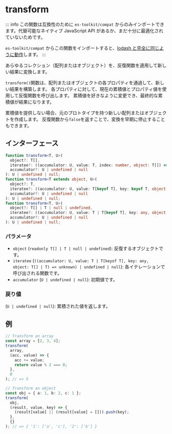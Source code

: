 # transform

::: info
この関数は互換性のために `es-toolkit/compat` からのみインポートできます。代替可能なネイティブ JavaScript API があるか、まだ十分に最適化されていないためです。

`es-toolkit/compat` からこの関数をインポートすると、[lodash と完全に同じように動作](../../../compatibility.md)します。
:::

あらゆるコレクション（配列またはオブジェクト）を、反復関数を適用して新しい結果に変換します。

`transform()`関数は、配列またはオブジェクトの各プロパティを通過して、新しい結果を構築します。
各プロパティに対して、現在の累積値とプロパティ値を使用して反復関数を呼び出します。
累積値を好きなように変更でき、最終的な累積値が結果になります。

累積値を提供しない場合、元のプロトタイプを持つ新しい配列またはオブジェクトを作成します。
反復関数から`false`を返すことで、変換を早期に停止することもできます。

## インターフェース

```typescript
function transform<T, U>(
  object?: T[],
  iteratee?: ((accumulator: U, value: T, index: number, object: T[]) => unknown) | undefined | null,
  accumulator?: U | undefined | null
): U | undefined | null;
function transform<T extends object, U>(
  object?: T,
  iteratee?: ((accumulator: U, value: T[keyof T], key: keyof T, object: T) => unknown) | undefined | null,
  accumulator?: U | undefined | null
): U | undefined | null;
function transform<T, U>(
  object?: T[] | T | null | undefined,
  iteratee?: ((accumulator: U, value: T | T[keyof T], key: any, object: T[] | T) => unknown) | undefined | null,
  accumulator?: U | undefined | null
): U | undefined | null;
```

### パラメータ

- `object` (`readonly T[] | T | null | undefined`): 反復するオブジェクトです。
- `iteratee` (`((accumulator: U, value: T | T[keyof T], key: any, object: T[] | T) => unknown) | undefined | null`): 各イテレーションで呼び出される関数です。
- `accumulator` (`U | undefined | null`): 初期値です。

### 戻り値

(`U | undefined | null`): 累積された値を返します。

## 例

```typescript
// Transform an array
const array = [2, 3, 4];
transform(
  array,
  (acc, value) => {
    acc += value;
    return value % 2 === 0;
  },
  0
); // => 5

// Transform an object
const obj = { a: 1, b: 2, c: 1 };
transform(
  obj,
  (result, value, key) => {
    (result[value] || (result[value] = [])).push(key);
  },
  {}
); // => { '1': ['a', 'c'], '2': ['b'] }
```

